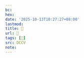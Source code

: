 ```yaml
---
bc:
hex:
date: '2025-10-13T10:27:27+08:00'
lastmod:
title: 􄾳
url: 􄾳
tags: [𨂰]
src: DCCV
note:
---
```

